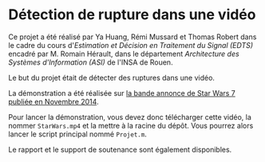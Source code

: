 # Détection de rupture dans une vidéo

Ce projet a été réalisé par Ya Huang, Rémi Mussard et Thomas Robert dans le cadre du cours d'*Estimation et Décision en Traitement du Signal (EDTS)*
encadré par M. Romain Hérault, dans le département *Architecture des Systèmes d'Information (ASI)* de l'INSA de Rouen.

Le but du projet était de détecter des ruptures dans une vidéo.

La démonstration a été réalisée sur [la bande annonce de Star Wars 7 publiée en Novembre 2014](https://www.youtube.com/watch?v=OMOVFvcNfvE).

Pour lancer la démonstration, vous devez donc télécharger cette vidéo, la nommer `StarWars.mp4` et la mettre à la racine du dépôt. Vous pourrez alors lancer le script principal nommé `Projet.m`.

Le rapport et le support de soutenance sont également disponibles.
